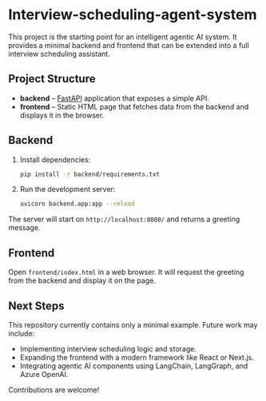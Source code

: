 # Interview-scheduling-agent-system

This project is the starting point for an intelligent agentic AI system. It provides a minimal backend and frontend that can be extended into a full interview scheduling assistant.

## Project Structure

- **backend** – [FastAPI](https://fastapi.tiangolo.com/) application that exposes a simple API.
- **frontend** – Static HTML page that fetches data from the backend and displays it in the browser.

## Backend

1. Install dependencies:
   ```bash
   pip install -r backend/requirements.txt
   ```
2. Run the development server:
   ```bash
   uvicorn backend.app:app --reload
   ```

The server will start on `http://localhost:8000/` and returns a greeting message.

## Frontend

Open `frontend/index.html` in a web browser. It will request the greeting from the backend and display it on the page.

## Next Steps

This repository currently contains only a minimal example. Future work may include:

- Implementing interview scheduling logic and storage.
- Expanding the frontend with a modern framework like React or Next.js.
- Integrating agentic AI components using LangChain, LangGraph, and Azure OpenAI.

Contributions are welcome!
